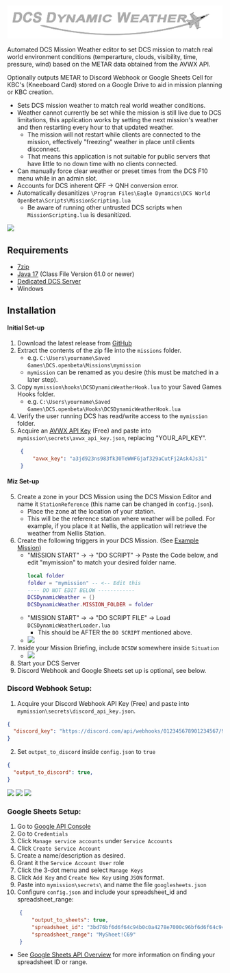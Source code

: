![](images/DCSDynamicWeatherLogo.png)

Automated DCS Mission Weather editor to set DCS mission to match real world environment conditions (temperarture, clouds, visibility, time, pressure, wind) based on the METAR data obtained from the AVWX API.

Optionally outputs METAR to Discord Webhook or Google Sheets Cell for KBC's (Kneeboard Card) stored on a Google Drive to aid in mission planning or KBC creation.

- Sets DCS mission weather to match real world weather conditions.
- Weather cannot currently be set while the mission is still live due to DCS limitations, this application works by setting the next mission's weather and then restarting every hour to that updated weather.
  - The mission will not restart while clients are connected to the mission, effectively "freezing" weather in place until clients disconnect.
  - That means this application is not suitable for public servers that have little to no down time with no clients connected.
- Can manually force clear weather or preset times from the DCS F10 menu while in an admin slot.
- Accounts for DCS inherent QFF -> QNH conversion error.
- Automatically desanitizes `\Program Files\Eagle Dynamics\DCS World OpenBeta\Scripts\MissionScripting.lua`
  - Be aware of running other untrusted DCS scripts when `MissionScripting.lua` is desanitized.



[![](https://www.paypalobjects.com/webstatic/mktg/logo/pp_cc_mark_37x23.jpg)](https://www.paypal.com/paypalme/CPenarsky?country.x=CA&locale.x=en_US)

## Requirements
- [7zip](https://www.7-zip.org/)
- [Java 17](https://www.oracle.com/java/technologies/downloads/#jdk17-windows) (Class File Version 61.0 or newer)
- [Dedicated DCS Server](https://www.digitalcombatsimulator.com/en/downloads/world/server_beta/)
- Windows

## Installation
#### Initial Set-up
1) Download the latest release from [GitHub](https://github.com/dMARLAN/DCS-Dynamic-Weather/releases)
2) Extract the contents of the zip file into the `missions` folder.
    - e.g. `C:\Users\yourname\Saved Games\DCS.openbeta\Missions\mymission`
    - `mymission` can be renamed as you desire (this must be matched in a later step).
3) Copy `mymission\hooks\DCSDynamicWeatherHook.lua` to your Saved Games Hooks folder.
    - e.g. `C:\Users\yourname\Saved Games\DCS.openbeta\Hooks\DCSDynamicWeatherHook.lua`
4) Verify the user running DCS has read/write access to the `mymission` folder.
5) Acquire an [AVWX API Key](https://account.avwx.rest/getting-started) (Free) and paste into `mymission\secrets\avwx_api_key.json`, replacing "YOUR_API_KEY".
   ```json
    {
        "avwx_key": "a3jd923ns983fk30TeWWFGjaf329aCutFj2Ask4Js31"
    }
    ```

#### Miz Set-up
5) Create a zone in your DCS Mission using the DCS Mission Editor and name it `StationReference` (this name can be changed in `config.json`).
    - Place the zone at the location of your station.
    - This will be the reference station where weather will be polled. For example, if you place it at Nellis, the application will retrieve the weather from Nellis Station.
6) Create the following triggers in your DCS Mission. (See [Example Mission](https://github.com/dMARLAN/DCS-Dynamic-Weather))
      - "MISSION START" -> -> "DO SCRIPT" -> Paste the Code below, and edit "mymission" to match your desired folder name.
          ```lua
          local folder
        folder = "mymission" -- <-- Edit this
        ---- DO NOT EDIT BELOW ------------
        DCSDynamicWeather = {}
        DCSDynamicWeather.MISSION_FOLDER = folder
          ```
      - "MISSION START" -> -> "DO SCRIPT FILE" -> Load `DCSDynamicWeatherLoader.lua`
        - This should be AFTER the `DO SCRIPT` mentioned above.
      - ![](images/DCSDynamicWeatherMissionEditor.png)
7) Inside your Mission Briefing, include `DCSDW` somewhere inside `Situation`
   - ![](images/DCSDynamicWeatherMissionEditorSituation.png)
8) Start your DCS Server
9) Discord Webhook and Google Sheets set up is optional, see below.

### Discord Webhook Setup:
1) Acquire your Discord Webhook API Key (Free) and paste into `mymission\secrets\discord_api_key.json`.
```json
{
  "discord_key": "https://discord.com/api/webhooks/012345678901234567/943c120b27fb49580766808103d3db6943c120b27fb4_951807DeFdAsd668-08103d"
}
```
2) Set `output_to_discord` inside `config.json` to `true`
```json
{
  "output_to_discord": true,
}
```
![](https://support.discord.com/hc/article_attachments/1500000463501/Screen_Shot_2020-12-15_at_4.41.53_PM.png)
![](https://support.discord.com/hc/article_attachments/360101553853/Screen_Shot_2020-12-15_at_4.51.38_PM.png)
![](https://support.discord.com/hc/article_attachments/1500000455142/Screen_Shot_2020-12-15_at_4.45.52_PM.png)

### Google Sheets Setup:
1) Go to [Google API Console](https://console.developers.google.com/)
2) Go to `Credentials`
3) Click `Manage service accounts` under `Service Accounts`
4) Click `Create Service Account`
5) Create a name/description as desired.
6) Grant it the `Service Account User` role
7) Click the 3-dot menu and select `Manage Keys`
8) Click `Add Key` and `Create New Key` using `JSON` format.
9) Paste into `mymission\secrets\` and name the file `googlesheets.json`
10) Configure `config.json` and include your spreadsheet_id and spreadsheet_range:
```json
    {
        "output_to_sheets": true,
        "spreadsheet_id": "3bd76bf6d6f64c94b0c0a4278e7000c96bf6d6f64c94b0c",
        "spreadsheet_range": "MySheet!C69"
    }
```
- See [Google Sheets API Overview](https://developers.google.com/sheets/api/guides/concepts) for more information on finding your spreadsheet ID or range.
